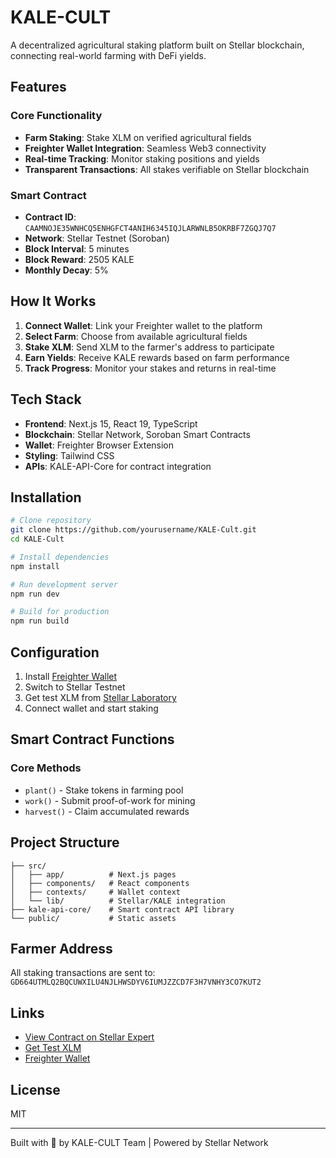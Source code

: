# KALE-CULT 

A decentralized agricultural staking platform built on Stellar blockchain, connecting real-world farming with DeFi yields.

## Features

### Core Functionality
- **Farm Staking**: Stake XLM on verified agricultural fields
- **Freighter Wallet Integration**: Seamless Web3 connectivity
- **Real-time Tracking**: Monitor staking positions and yields
- **Transparent Transactions**: All stakes verifiable on Stellar blockchain

### Smart Contract
- **Contract ID**: `CAAMNOJE35WNHCQ5ENHGFCT4ANIH6345IQJLARWNLB5OKRBF7ZGQJ7Q7`
- **Network**: Stellar Testnet (Soroban)
- **Block Interval**: 5 minutes
- **Block Reward**: 2505 KALE
- **Monthly Decay**: 5%

## How It Works

1. **Connect Wallet**: Link your Freighter wallet to the platform
2. **Select Farm**: Choose from available agricultural fields
3. **Stake XLM**: Send XLM to the farmer's address to participate
4. **Earn Yields**: Receive KALE rewards based on farm performance
5. **Track Progress**: Monitor your stakes and returns in real-time

## Tech Stack

- **Frontend**: Next.js 15, React 19, TypeScript
- **Blockchain**: Stellar Network, Soroban Smart Contracts
- **Wallet**: Freighter Browser Extension
- **Styling**: Tailwind CSS
- **APIs**: KALE-API-Core for contract integration

## Installation

```bash
# Clone repository
git clone https://github.com/yourusername/KALE-Cult.git
cd KALE-Cult

# Install dependencies
npm install

# Run development server
npm run dev

# Build for production
npm run build
```

## Configuration

1. Install [Freighter Wallet](https://www.freighter.app/)
2. Switch to Stellar Testnet
3. Get test XLM from [Stellar Laboratory](https://laboratory.stellar.org/#account-creator?network=test)
4. Connect wallet and start staking

## Smart Contract Functions

### Core Methods
- `plant()` - Stake tokens in farming pool
- `work()` - Submit proof-of-work for mining
- `harvest()` - Claim accumulated rewards

## Project Structure

```
├── src/
│   ├── app/          # Next.js pages
│   ├── components/   # React components
│   ├── contexts/     # Wallet context
│   └── lib/          # Stellar/KALE integration
├── kale-api-core/    # Smart contract API library
└── public/           # Static assets
```

## Farmer Address
All staking transactions are sent to:
`GD664UTMLQ2BQCUWXILU4NJLHWSDYV6IUMJZZCD7F3H7VNHY3CO7KUT2`

## Links

- [View Contract on Stellar Expert](https://stellar.expert/explorer/testnet/contract/CAAMNOJE35WNHCQ5ENHGFCT4ANIH6345IQJLARWNLB5OKRBF7ZGQJ7Q7)
- [Get Test XLM](https://laboratory.stellar.org/#account-creator?network=test)
- [Freighter Wallet](https://www.freighter.app/)

## License

MIT

---

Built with 🌱 by KALE-CULT Team | Powered by Stellar Network
